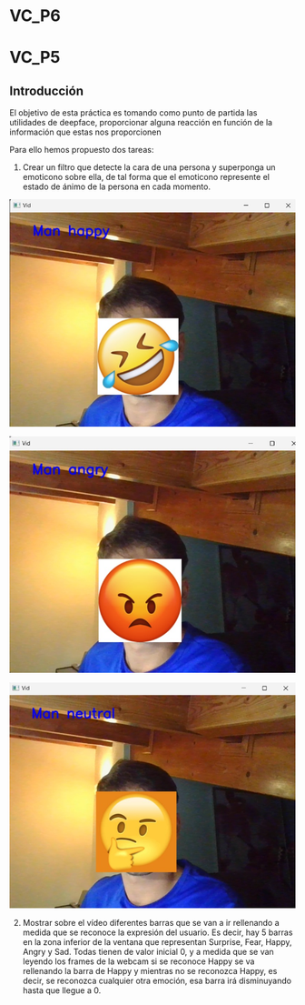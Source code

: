 # VC_P6

# VC_P5

## Introducción 

El objetivo de esta práctica es tomando como punto de partida las utilidades de deepface, proporcionar alguna reacción en función de la información que estas nos proporcionen

Para ello hemos propuesto dos tareas:

1. Crear un filtro que detecte la cara de una persona y superponga un emoticono sobre ella, de tal forma que el emoticono represente el estado de ánimo de la persona en cada momento. 

![Resultado de la detección](https://github.com/ivanom2002/VC_P6/blob/main/Contento.jpg)

![Resultado de la detección](https://github.com/ivanom2002/VC_P6/blob/main/Enfadado.jpg)

![Resultado de la detección](https://github.com/ivanom2002/VC_P6/blob/main/Neutral.jpg)

2. Mostrar sobre el vídeo diferentes barras que se van a ir rellenando a medida que se reconoce la expresión del usuario. Es decir, hay 5 barras en la zona inferior de la ventana que representan Surprise, Fear, Happy, Angry y Sad. Todas tienen de valor inicial 0, y a medida que se van leyendo los frames de la webcam si se reconoce Happy se va rellenando la barra de Happy y mientras no se reconozca Happy, es decir, se reconozca cualquier otra emoción, esa barra irá disminuyando hasta que llegue a 0.
